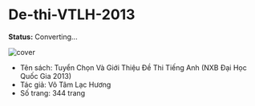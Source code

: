 # De-thi-VTLH-2013
**Status:** Converting...

![cover](https://lh6.googleusercontent.com/-poRgXH-SOS0/U3xslQf4gfI/AAAAAAABKfw/FHfEw-Z0g0o/image003.jpg)

- Tên sách: Tuyển Chọn Và Giới Thiệu Đề Thi Tiếng Anh (NXB Đại Học Quốc Gia 2013)
- Tác giả: Võ Tâm Lạc Hương
- Số trang: 344 trang
